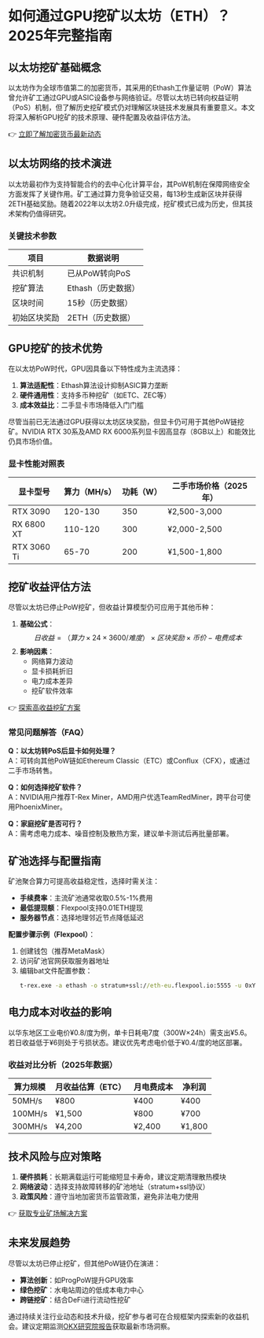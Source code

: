 # 如何通过GPU挖矿以太坊（ETH）？2025年完整指南  

## 以太坊挖矿基础概念  
以太坊作为全球市值第二的加密货币，其采用的Ethash工作量证明（PoW）算法曾允许矿工通过GPU或ASIC设备参与网络验证。尽管以太坊已转向权益证明（PoS）机制，但了解历史挖矿模式仍对理解区块链技术发展具有重要意义。本文将深入解析GPU挖矿的技术原理、硬件配置及收益评估方法。  

👉 [立即了解加密货币最新动态](https://bit.ly/okx_welcome)  

## 以太坊网络的技术演进  
以太坊最初作为支持智能合约的去中心化计算平台，其PoW机制在保障网络安全方面发挥了关键作用。矿工通过算力竞争验证交易，每13秒生成新区块并获得2ETH基础奖励。随着2022年以太坊2.0升级完成，挖矿模式已成为历史，但其技术架构仍值得研究。  

### 关键技术参数  
| 项目          | 数据说明                     |  
|---------------|----------------------------|  
| 共识机制      | 已从PoW转向PoS               |  
| 挖矿算法      | Ethash（历史数据）           |  
| 区块时间      | 15秒（历史数据）             |  
| 初始区块奖励  | 2ETH（历史数据）             |  

## GPU挖矿的技术优势  
在以太坊PoW时代，GPU因具备以下特性成为主流选择：  
1. **算法适配性**：Ethash算法设计抑制ASIC算力垄断  
2. **硬件通用性**：支持多币种挖矿（如ETC、ZEC等）  
3. **成本效益比**：二手显卡市场降低入门门槛  

尽管当前已无法通过GPU获得以太坊区块奖励，但显卡仍可用于其他PoW链挖矿。NVIDIA RTX 30系及AMD RX 6000系列显卡因高显存（8GB以上）和能效比仍具市场价值。  

### 显卡性能对照表  
| 显卡型号       | 算力（MH/s） | 功耗（W） | 二手市场价格（2025年） |  
|----------------|--------------|-----------|-----------------------|  
| RTX 3090       | 120-130      | 350       | ¥2,500-3,000          |  
| RX 6800 XT     | 110-120      | 300       | ¥2,000-2,500          |  
| RTX 3060 Ti    | 65-70        | 200       | ¥1,500-1,800          |  

## 挖矿收益评估方法  
尽管以太坊已停止PoW挖矿，但收益计算模型仍可应用于其他币种：  
1. **基础公式**：  
   $$日收益=（算力×24×3600/难度）×区块奖励×币价 - 电费成本$$  
2. **影响因素**：  
   - 网络算力波动  
   - 显卡损耗折旧  
   - 电力成本差异  
   - 挖矿软件效率  

👉 [探索高收益挖矿方案](https://bit.ly/okx_welcome)  

### 常见问题解答（FAQ）  
**Q：以太坊转PoS后显卡如何处理？**  
A：可转向其他PoW链如Ethereum Classic（ETC）或Conflux（CFX），或通过二手市场转售。  

**Q：如何选择挖矿软件？**  
A：NVIDIA用户推荐T-Rex Miner，AMD用户优选TeamRedMiner，跨平台可使用PhoenixMiner。  

**Q：家庭挖矿是否可行？**  
A：需考虑电力成本、噪音控制及散热方案，建议单卡测试后再批量部署。  

## 矿池选择与配置指南  
矿池聚合算力可提高收益稳定性，选择时需关注：  
- **手续费率**：主流矿池通常收取0.5%-1%费用  
- **最低提现额**：Flexpool支持0.01ETH提现  
- **服务器节点**：选择地理邻近节点降低延迟  

**配置步骤示例（Flexpool）**：  
1. 创建钱包（推荐MetaMask）  
2. 访问矿池官网获取服务器地址  
3. 编辑bat文件配置参数：  
   ```bat  
   t-rex.exe -a ethash -o stratum+ssl://eth-eu.flexpool.io:5555 -u 0xYourWalletAddress.gpu1 -p x  
   ```  

## 电力成本对收益的影响  
以华东地区工业电价¥0.8/度为例，单卡日耗电7度（300W×24h）需支出¥5.6。若日收益低于¥6则处于亏损状态。建议优先考虑电价低于¥0.4/度的地区部署。  

### 收益对比分析（2025年数据）  
| 算力规模   | 月收益估算（ETC） | 月电费成本 | 净利润   |  
|------------|-------------------|------------|----------|  
| 50MH/s     | ¥800              | ¥400       | ¥400     |  
| 100MH/s    | ¥1,500            | ¥800       | ¥700     |  
| 300MH/s    | ¥4,200            | ¥2,400     | ¥1,800   |  

## 技术风险与应对策略  
1. **硬件损耗**：长期满载运行可能缩短显卡寿命，建议定期清理散热模块  
2. **网络波动**：选择支持故障转移的矿池地址（stratum+ssl协议）  
3. **政策风险**：遵守当地加密货币监管政策，避免非法电力使用  

👉 [获取专业矿场解决方案](https://bit.ly/okx_welcome)  

## 未来发展趋势  
尽管以太坊已停止挖矿，但其他PoW链仍在演进：  
- **算法创新**：如ProgPoW提升GPU效率  
- **绿色挖矿**：水电站周边的低成本电力中心  
- **跨链挖矿**：结合DeFi进行流动性挖矿  

通过持续关注行业动态和技术升级，挖矿参与者可在合规框架内探索新的收益机会。建议定期监测[OKX研究院报告](https://bit.ly/okx_welcome)获取最新市场洞察。